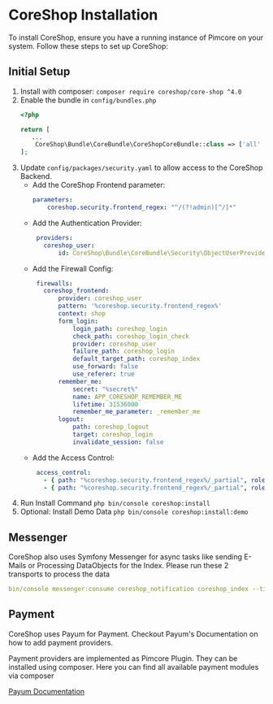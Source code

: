 # CoreShop Installation

To install CoreShop, ensure you have a running instance of Pimcore on your system. Follow these steps to set up CoreShop: 

## Initial Setup

1. Install with composer: `composer require coreshop/core-shop ^4.0`
2. Enable the bundle in `config/bundles.php`
    ```php
    <?php
    
    return [
       ...
        CoreShop\Bundle\CoreBundle\CoreShopCoreBundle::class => ['all' => true],
    ];
    ```
3. Update `config/packages/security.yaml` to allow access to the CoreShop Backend.
   - Add the CoreShop Frontend parameter:
     ```yaml
     parameters:
         coreshop.security.frontend_regex: "^/(?!admin)[^/]*"
     ```
   - Add the Authentication Provider:
     ```yaml
      providers:
        coreshop_user:
            id: CoreShop\Bundle\CoreBundle\Security\ObjectUserProvider
     ```
   - Add the Firewall Config:
     ```yaml
      firewalls:
        coreshop_frontend:
            provider: coreshop_user
            pattern: '%coreshop.security.frontend_regex%'
            context: shop
            form_login:
                login_path: coreshop_login
                check_path: coreshop_login_check
                provider: coreshop_user
                failure_path: coreshop_login
                default_target_path: coreshop_index
                use_forward: false
                use_referer: true
            remember_me:
                secret: "%secret%"
                name: APP_CORESHOP_REMEMBER_ME
                lifetime: 31536000
                remember_me_parameter: _remember_me
            logout:
                path: coreshop_logout
                target: coreshop_login
                invalidate_session: false
     ```
   - Add the Access Control:
     ```yaml
      access_control:
        - { path: "%coreshop.security.frontend_regex%/_partial", role: IS_AUTHENTICATED_ANONYMOUSLY, ips: [127.0.0.1, ::1] }
        - { path: "%coreshop.security.frontend_regex%/_partial", role: ROLE_NO_ACCESS }
     ```
4. Run Install Command `php bin/console coreshop:install`
5. Optional: Install Demo Data `php bin/console coreshop:install:demo`

## Messenger
CoreShop also uses Symfony Messenger for async tasks like sending E-Mails or Processing DataObjects for the Index. Please run these 2 transports to process the data

```yaml
bin/console messenger:consume coreshop_notification coreshop_index --time-limit=300
```

## Payment
CoreShop uses Payum for Payment. Checkout Payum's Documentation on how to add payment providers.

Payment providers are implemented as Pimcore Plugin. They can be installed using composer. Here you can find all available payment modules via composer

[Payum Documentation](https://github.com/Payum/Payum/blob/master/docs/index.md#symfony-payum-bundle)
